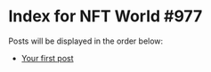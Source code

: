 # Index for NFT World #977
Posts will be displayed in the order below:

- [Your first post](./001-first.md)

